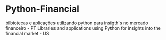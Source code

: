 # Python-Financial
bilbiotecas e aplicações utilizando python para insigth´s no mercado financeiro - PT
Libraries and applications using Python for insights into the financial market  - US
